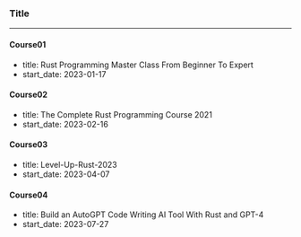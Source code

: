 ### Title
---

#### Course01
- title: Rust Programming Master Class From Beginner To Expert
- start_date: 2023-01-17

#### Course02
- title: The Complete Rust Programming Course 2021
- start_date: 2023-02-16

#### Course03
- title: Level-Up-Rust-2023
- start_date: 2023-04-07

#### Course04
- title: Build an AutoGPT Code Writing AI Tool With Rust and GPT-4
- start_date: 2023-07-27

